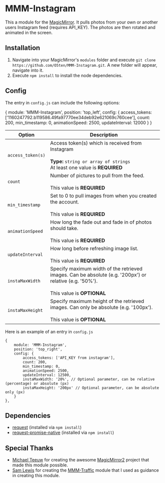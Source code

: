 # MMM-Instagram
This a module for the [MagicMirror](https://github.com/MichMich/MagicMirror/tree/develop). It pulls photos from your own or another users Instagram feed (requires API_KEY). The photos are then rotated and animated in the screen.

## Installation
1. Navigate into your MagicMirror's `modules` folder and execute `git clone https://github.com/O5ten/MMM-Instagram.git`. A new folder will appear, navigate into it.
2. Execute `npm install` to install the node dependencies.

## Config
The entry in `config.js` can include the following options:


{
            module: 'MMM-Instagram',
            position: 'top_left',
            config: {
                access_tokens: ['1160247792.b119586.49fa97770ee34deb92e621069c760cee'],
                count: 200,
                min_timestamp: 0,
                animationSpeed: 2500,
                updateInterval: 12000
	    }
 }


|Option|Description|
|---|---|
|`access_token(s)`|Access token(s) which is received from Instagram<br><br>**Type:** `string or array of strings`<br>At least one value is **REQUIRED**|
|`count`|Number of pictures to pull from the feed.<br><br>This value is **REQUIRED**|
|`min_timestamp`|Set to 0 to pull images from when you created the account.<br><br>This value is **REQUIRED**|
|`animationSpeed`|How long the fade out and fade in of photos should take.<br><br>This value is **REQUIRED**|
|`updateInterval`|How long before refreshing image list.<br><br>This value is **REQUIRED**|
|`instaMaxWidth`|Specify maximum width of the retrieved images. Can be absolute (e.g. '200px') or relative (e.g. '50%').<br><br>This value is **OPTIONAL**|
|`instaMaxHeight`|Specify maximum height of the retrieved images. Can only be absolute (e.g. '100px').<br><br>This value is **OPTIONAL**|

Here is an example of an entry in `config.js`
```
{
	module: 'MMM-Instagram',
	position: 'top_right',
	config: {
		access_tokens: ['API_KEY from instagram'],
		count: 200,  
		min_timestamp: 0,
		animationSpeed: 2500,
		updateInterval: 12500,
		instaMaxWidth: '20%', // Optional parameter, can be relative (percentage) or absolute (px)
		instaMaxHeight: '200px' // Optional parameter, can be absolute only (px)
	}
},
```

## Dependencies
- [request](https://www.npmjs.com/package/request) (installed via `npm install`)
- [request-promise-native](https://www.npmjs.com/package/request-promise-native) (installed via `npm install`)

## Special Thanks
- [Michael Teeuw](https://github.com/MichMich) for creating the awesome [MagicMirror2](https://github.com/MichMich/MagicMirror/tree/develop) project that made this module possible.
- [Sam Lewis](https://github.com/SamLewis0602/) for creating the [MMM-Traffic](https://github.com/SamLewis0602/MMM-Traffic) module that I used as guidance in creating this module.
